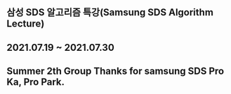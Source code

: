 ## 삼성 SDS 알고리즘 특강(Samsung SDS Algorithm Lecture)
## 2021.07.19 ~ 2021.07.30 <br>
## Summer 2th Group Thanks for samsung SDS Pro Ka, Pro Park.<br>
